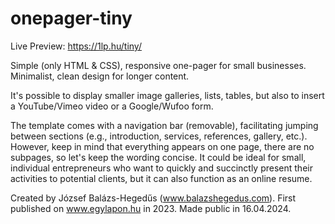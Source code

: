 # onepager-tiny

Live Preview: https://1lp.hu/tiny/

Simple (only HTML & CSS), responsive one-pager for small businesses. Minimalist, clean design for longer content. 

It's possible to display smaller image galleries, lists, tables, but also to insert a YouTube/Vimeo video or a Google/Wufoo form.

The template comes with a navigation bar (removable), facilitating jumping between sections (e.g., introduction, services, references, gallery, etc.). However, keep in mind that everything appears on one page, there are no subpages, so let's keep the wording concise. It could be ideal for small, individual entrepreneurs who want to quickly and succinctly present their activities to potential clients, but it can also function as an online resume.

Created by József Balázs-Hegedűs (www.balazshegedus.com).
First published on www.egylapon.hu in 2023.
Made public in 16.04.2024.
